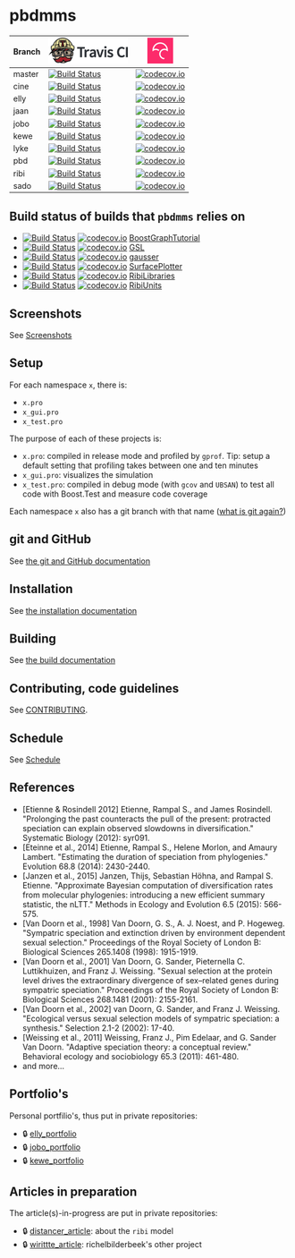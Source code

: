 # pbdmms

Branch|[![Travis CI logo](TravisCI.png)](https://travis-ci.org)|[![Codecov logo](Codecov.png)](https://www.codecov.io)
---|---|---
master|[![Build Status](https://travis-ci.org/richelbilderbeek/pbdmms.svg?branch=master)](https://travis-ci.org/richelbilderbeek/pbdmms)|[![codecov.io](https://codecov.io/github/richelbilderbeek/pbdmms/coverage.svg?branch=master)](https://codecov.io/github/richelbilderbeek/pbdmms/branch/master)
cine|[![Build Status](https://travis-ci.org/richelbilderbeek/pbdmms.svg?branch=cine)](https://travis-ci.org/richelbilderbeek/pbdmms)|[![codecov.io](https://codecov.io/github/richelbilderbeek/pbdmms/coverage.svg?branch=cine)](https://codecov.io/github/richelbilderbeek/pbdmms/branch/cine)
elly|[![Build Status](https://travis-ci.org/richelbilderbeek/pbdmms.svg?branch=elly)](https://travis-ci.org/richelbilderbeek/pbdmms)|[![codecov.io](https://codecov.io/github/richelbilderbeek/pbdmms/coverage.svg?branch=elly)](https://codecov.io/github/richelbilderbeek/pbdmms/branch/elly)
jaan|[![Build Status](https://travis-ci.org/richelbilderbeek/pbdmms.svg?branch=jaan)](https://travis-ci.org/richelbilderbeek/pbdmms)|[![codecov.io](https://codecov.io/github/richelbilderbeek/pbdmms/coverage.svg?branch=jaan)](https://codecov.io/github/richelbilderbeek/pbdmms/branch/jaan)
jobo|[![Build Status](https://travis-ci.org/richelbilderbeek/pbdmms.svg?branch=jobo)](https://travis-ci.org/richelbilderbeek/pbdmms)|[![codecov.io](https://codecov.io/github/richelbilderbeek/pbdmms/coverage.svg?branch=jobo)](https://codecov.io/github/richelbilderbeek/pbdmms/branch/jobo)
kewe|[![Build Status](https://travis-ci.org/richelbilderbeek/pbdmms.svg?branch=kewe)](https://travis-ci.org/richelbilderbeek/pbdmms)|[![codecov.io](https://codecov.io/github/richelbilderbeek/pbdmms/coverage.svg?branch=kewe)](https://codecov.io/github/richelbilderbeek/pbdmms/branch/kewe)
lyke|[![Build Status](https://travis-ci.org/richelbilderbeek/pbdmms.svg?branch=lyke)](https://travis-ci.org/richelbilderbeek/pbdmms)|[![codecov.io](https://codecov.io/github/richelbilderbeek/pbdmms/coverage.svg?branch=lyke)](https://codecov.io/github/richelbilderbeek/pbdmms/branch/lyke)
pbd|[![Build Status](https://travis-ci.org/richelbilderbeek/pbdmms.svg?branch=pbd)](https://travis-ci.org/richelbilderbeek/pbdmms)|[![codecov.io](https://codecov.io/github/richelbilderbeek/pbdmms/coverage.svg?branch=pbd)](https://codecov.io/github/richelbilderbeek/pbdmms/branch/pbd)
ribi|[![Build Status](https://travis-ci.org/richelbilderbeek/pbdmms.svg?branch=ribi)](https://travis-ci.org/richelbilderbeek/pbdmms)|[![codecov.io](https://codecov.io/github/richelbilderbeek/pbdmms/coverage.svg?branch=ribi)](https://codecov.io/github/richelbilderbeek/pbdmms/branch/ribi)
sado|[![Build Status](https://travis-ci.org/richelbilderbeek/pbdmms.svg?branch=sado)](https://travis-ci.org/richelbilderbeek/pbdmms)|[![codecov.io](https://codecov.io/github/richelbilderbeek/pbdmms/coverage.svg?branch=sado)](https://codecov.io/github/richelbilderbeek/pbdmms/branch/sado)

## Build status of builds that `pbdmms` relies on

 * [![Build Status](https://travis-ci.org/richelbilderbeek/BoostGraphTutorial.svg?branch=master)](https://travis-ci.org/richelbilderbeek/BoostGraphTutorial) [![codecov.io](https://codecov.io/github/richelbilderbeek/BoostGraphTutorial/coverage.svg?branch=master)](https://codecov.io/github/richelbilderbeek/BoostGraphTutorial?branch=master) [BoostGraphTutorial](https://github.com/richelbilderbeek/BoostGraphTutorial)
 * [![Build Status](https://travis-ci.org/Microsoft/GSL.svg?branch=master)](https://travis-ci.org/Microsoft/GSL) [![codecov.io](https://codecov.io/github/Microsoft/GSL/coverage.svg?branch=master)](https://codecov.io/github/Microsoft/GSL?branch=master) [GSL](https://github.com/Microsoft/GSL)
 * [![Build Status](https://travis-ci.org/richelbilderbeek/gausser.svg?branch=master)](https://travis-ci.org/richelbilderbeek/gausser) [![codecov.io](https://codecov.io/github/richelbilderbeek/gausser/coverage.svg?branch=master)](https://codecov.io/github/richelbilderbeek/gausser?branch=master) [gausser](https://github.com/richelbilderbeek/gausser)
 * [![Build Status](https://travis-ci.org/richelbilderbeek/SurfacePlotter.svg?branch=master)](https://travis-ci.org/richelbilderbeek/SurfacePlotter) [![codecov.io](https://codecov.io/github/richelbilderbeek/SurfacePlotter/coverage.svg?branch=master)](https://codecov.io/github/richelbilderbeek/SurfacePlotter?branch=master) [SurfacePlotter](https://github.com/richelbilderbeek/SurfacePlotter)
 * [![Build Status](https://travis-ci.org/richelbilderbeek/RibiLibraries.svg?branch=master)](https://travis-ci.org/richelbilderbeek/RibiLibraries) [![codecov.io](https://codecov.io/github/richelbilderbeek/RibiLibraries/coverage.svg?branch=master)](https://codecov.io/github/richelbilderbeek/RibiLibraries?branch=master) [RibiLibraries](https://github.com/richelbilderbeek/RibiLibraries)
 * [![Build Status](https://travis-ci.org/richelbilderbeek/RibiUnits.svg?branch=master)](https://travis-ci.org/richelbilderbeek/RibiUnits) [![codecov.io](https://codecov.io/github/richelbilderbeek/RibiUnits/coverage.svg?branch=master)](https://codecov.io/github/richelbilderbeek/RibiUnits?branch=master) [RibiUnits](https://github.com/richelbilderbeek/RibiUnits)

## Screenshots

See [Screenshots](Screenshots/README.md)

## Setup

For each namespace `x`, there is:
 * `x.pro`
 * `x_gui.pro`
 * `x_test.pro`

The purpose of each of these projects is:

 * `x.pro`: compiled in release mode and profiled by `gprof`. Tip: setup a default setting that profiling takes between one and ten minutes
 * `x_gui.pro`: visualizes the simulation
 * `x_test.pro`: compiled in debug mode (with `gcov` and `UBSAN`) to test all code with Boost.Test and measure code coverage

Each namespace `x` also has a git branch with that 
name ([what is git again?](Documentation/git.md))

## git and GitHub

See [the git and GitHub documentation](Documentation/git.md)

## Installation

See [the installation documentation](Documentation/install.md)

## Building

See [the build documentation](Documentation/build.md)

## Contributing, code guidelines

See [CONTRIBUTING](CONTRIBUTING.md).

## Schedule

See [Schedule](Schedule.md)

## References

 * [Etienne & Rosindell 2012] Etienne, Rampal S., and James Rosindell. "Prolonging the past counteracts the pull of the present: protracted speciation can explain observed slowdowns in diversification." Systematic Biology (2012): syr091.
 * [Eteinne et al., 2014] Etienne, Rampal S., Helene Morlon, and Amaury Lambert. "Estimating the duration of speciation from phylogenies." Evolution 68.8 (2014): 2430-2440.
 * [Janzen et al., 2015] Janzen, Thijs, Sebastian Höhna, and Rampal S. Etienne. "Approximate Bayesian computation of diversification rates from molecular phylogenies: introducing a new efficient summary statistic, the nLTT." Methods in Ecology and Evolution 6.5 (2015): 566-575.
 * [Van Doorn et al., 1998] Van Doorn, G. S., A. J. Noest, and P. Hogeweg. "Sympatric speciation and extinction driven by environment dependent sexual selection." Proceedings of the Royal Society of London B: Biological Sciences 265.1408 (1998): 1915-1919.
 * [Van Doorn et al., 2001] Van Doorn, G. Sander, Pieternella C. Luttikhuizen, and Franz J. Weissing. "Sexual selection at the protein level drives the extraordinary divergence of sex–related genes during sympatric speciation." Proceedings of the Royal Society of London B: Biological Sciences 268.1481 (2001): 2155-2161.
 * [Van Doorn et al., 2002] van Doorn, G. Sander, and Franz J. Weissing. "Ecological versus sexual selection models of sympatric speciation: a synthesis." Selection 2.1-2 (2002): 17-40.
 * [Weissing et al., 2011] Weissing, Franz J., Pim Edelaar, and G. Sander Van Doorn. "Adaptive speciation theory: a conceptual review." Behavioral ecology and sociobiology 65.3 (2011): 461-480.
 * and more...

## Portfolio's

Personal portfilio's, thus put in private repositories:

 * :lock: [elly_portfolio](https://github.com/richelbilderbeek/elly_portfolio)
 * :lock: [jobo_portfolio](https://github.com/richelbilderbeek/jobo_portfolio)
 * :lock: [kewe_portfolio](https://github.com/richelbilderbeek/kewe_portfolio)

## Articles in preparation

The article(s)-in-progress are put in private repositories:

 * :lock: [distancer_article](https://github.com/richelbilderbeek/distancer_article): about the `ribi` model
 * :lock: [wirittte_article](https://github.com/richelbilderbeek/wirittte_article): richelbilderbeek's other project

